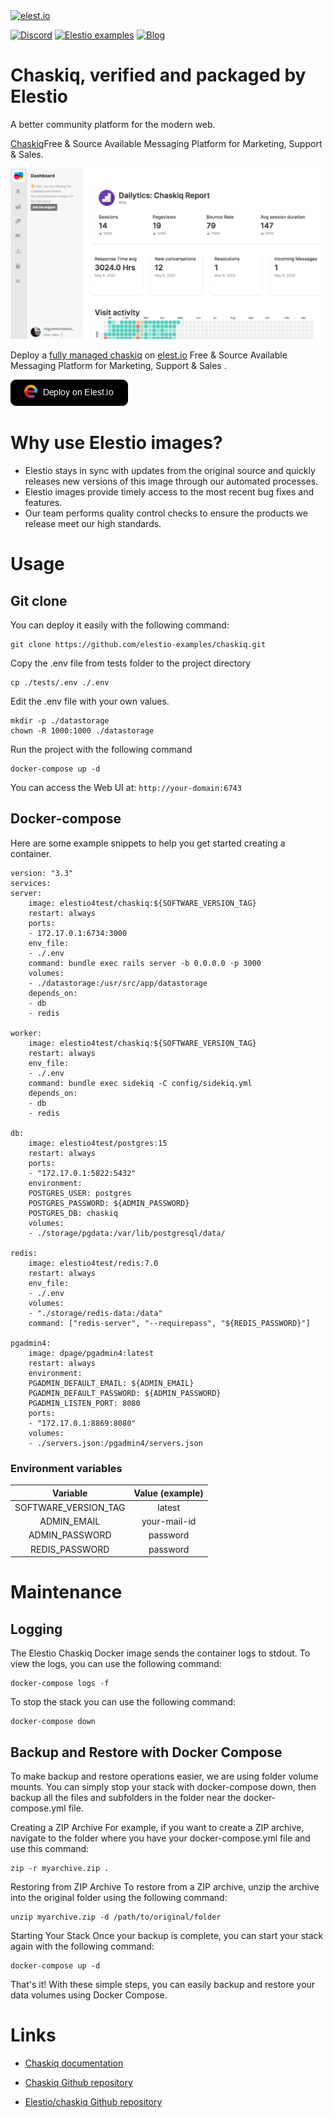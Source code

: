 <a href="https://elest.io">
  <img src="https://elest.io/images/elestio.svg" alt="elest.io" width="150" height="75">
</a>

[![Discord](https://img.shields.io/static/v1.svg?logo=discord&color=f78A38&labelColor=083468&logoColor=ffffff&style=for-the-badge&label=Discord&message=community)](https://discord.gg/4T4JGaMYrD "Get instant assistance and engage in live discussions with both the community and team through our chat feature.")
[![Elestio examples](https://img.shields.io/static/v1.svg?logo=github&color=f78A38&labelColor=083468&logoColor=ffffff&style=for-the-badge&label=github&message=open%20source)](https://github.com/elestio-examples "Access the source code for all our repositories by viewing them.")
[![Blog](https://img.shields.io/static/v1.svg?color=f78A38&labelColor=083468&logoColor=ffffff&style=for-the-badge&label=elest.io&message=Blog)](https://blog.elest.io "Latest news about elestio, open source software, and DevOps techniques.")

# Chaskiq, verified and packaged by Elestio

A better community platform for the modern web.

[Chaskiq](https://github.com/chaskiq/chaskiq)Free & Source Available Messaging Platform for Marketing, Support & Sales.

<img src="https://github.com/elestio-examples/chaskiq/raw/main/chaskiq.png" alt="Chaskiq" width="800">

Deploy a <a target="_blank" href="https://elest.io/open-source/chaskiq">fully managed chaskiq</a> on <a target="_blank" href="https://elest.io/">elest.io</a> Free & Source Available Messaging Platform for Marketing, Support & Sales .

[![deploy](https://github.com/elestio-examples/chaskiq/raw/main/deploy-on-elestio.png)](https://dash.elest.io/deploy?source=cicd&social=dockerCompose&url=https://github.com/elestio-examples/chaskiq)

# Why use Elestio images?

- Elestio stays in sync with updates from the original source and quickly releases new versions of this image through our automated processes.
- Elestio images provide timely access to the most recent bug fixes and features.
- Our team performs quality control checks to ensure the products we release meet our high standards.

# Usage

## Git clone

You can deploy it easily with the following command:

    git clone https://github.com/elestio-examples/chaskiq.git

Copy the .env file from tests folder to the project directory

    cp ./tests/.env ./.env

Edit the .env file with your own values.

    mkdir -p ./datastorage
    chown -R 1000:1000 ./datastorage

Run the project with the following command

    docker-compose up -d

You can access the Web UI at: `http://your-domain:6743`

## Docker-compose

Here are some example snippets to help you get started creating a container.

      
    version: "3.3"
    services:
    server:
        image: elestio4test/chaskiq:${SOFTWARE_VERSION_TAG}
        restart: always
        ports:
        - 172.17.0.1:6734:3000
        env_file:
        - ./.env
        command: bundle exec rails server -b 0.0.0.0 -p 3000
        volumes:
        - ./datastorage:/usr/src/app/datastorage
        depends_on:
        - db
        - redis

    worker:
        image: elestio4test/chaskiq:${SOFTWARE_VERSION_TAG}
        restart: always
        env_file:
        - ./.env
        command: bundle exec sidekiq -C config/sidekiq.yml
        depends_on:
        - db
        - redis

    db:
        image: elestio4test/postgres:15
        restart: always
        ports:
        - "172.17.0.1:5822:5432"
        environment:
        POSTGRES_USER: postgres
        POSTGRES_PASSWORD: ${ADMIN_PASSWORD}
        POSTGRES_DB: chaskiq
        volumes:
        - ./storage/pgdata:/var/lib/postgresql/data/

    redis:
        image: elestio4test/redis:7.0
        restart: always
        env_file:
        - ./.env
        volumes:
        - "./storage/redis-data:/data"
        command: ["redis-server", "--requirepass", "${REDIS_PASSWORD}"]

    pgadmin4:
        image: dpage/pgadmin4:latest
        restart: always
        environment:
        PGADMIN_DEFAULT_EMAIL: ${ADMIN_EMAIL}
        PGADMIN_DEFAULT_PASSWORD: ${ADMIN_PASSWORD}
        PGADMIN_LISTEN_PORT: 8080
        ports:
        - "172.17.0.1:8869:8080"
        volumes:
        - ./servers.json:/pgadmin4/servers.json


### Environment variables

|       Variable       | Value (example) |
| :------------------: | :-------------: |
| SOFTWARE_VERSION_TAG |     latest      |
| ADMIN_EMAIL          | your-mail-id    |
| ADMIN_PASSWORD       | password        | 
| REDIS_PASSWORD       | password        | 





# Maintenance

## Logging

The Elestio Chaskiq Docker image sends the container logs to stdout. To view the logs, you can use the following command:

    docker-compose logs -f

To stop the stack you can use the following command:

    docker-compose down

## Backup and Restore with Docker Compose

To make backup and restore operations easier, we are using folder volume mounts. You can simply stop your stack with docker-compose down, then backup all the files and subfolders in the folder near the docker-compose.yml file.

Creating a ZIP Archive
For example, if you want to create a ZIP archive, navigate to the folder where you have your docker-compose.yml file and use this command:

    zip -r myarchive.zip .

Restoring from ZIP Archive
To restore from a ZIP archive, unzip the archive into the original folder using the following command:

    unzip myarchive.zip -d /path/to/original/folder

Starting Your Stack
Once your backup is complete, you can start your stack again with the following command:

    docker-compose up -d

That's it! With these simple steps, you can easily backup and restore your data volumes using Docker Compose.

# Links

- <a target="_blank" href="https://api-docs.chaskiq.io/docs/intro.html">Chaskiq documentation</a>

- <a target="_blank" href="https://github.com/chaskiq/chaskiq">Chaskiq Github repository</a>

- <a target="_blank" href="https://github.com/elestio-examples/chaskiq">Elestio/chaskiq Github repository</a>
